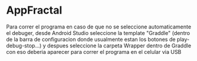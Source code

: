 # AppFractal
Para correr el programa en caso de que no se seleccione automaticamente el debuger, desde Android Studio seleccione la template "Graddle" (dentro de la barra de configuracion donde usualmente estan los botones de play-debug-stop...) y despues seleccione la carpeta Wrapper dentro de Graddle
con eso deberia aparecer para correr el programa en el celular via USB
